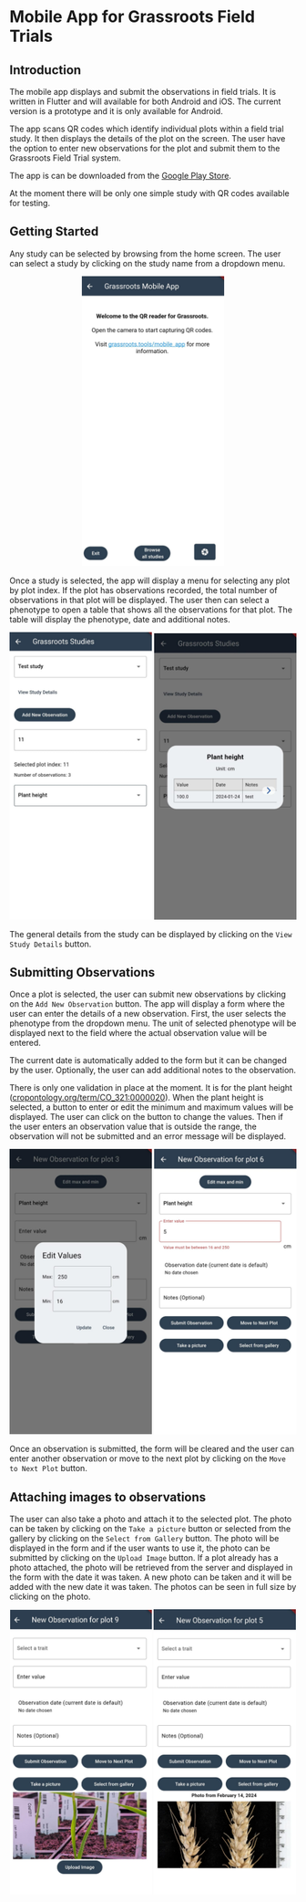 # Mobile App for Grassroots Field Trials

## Introduction

The mobile app displays and submit the observations in field trials. It is written in Flutter and will available for both Android and iOS. The current version is a prototype and it is only available for Android.

The app scans QR codes which identify individual plots within a field trial study. It then displays the details of the plot on the screen. The user have the option to enter new  observations for the plot and submit them to the Grassroots Field Trial system.

The app is can be downloaded from the [Google Play Store](https://play.google.com/store/apps/details?id=tools.grassroots.qr_reader).

At the moment there will be only one simple study with QR codes available for testing. 

## Getting Started

Any study can be selected by browsing from the home screen. The user can select a study by clicking on the study name from a dropdown menu. 

<div align="center">
    <img src="screenshots/1_home.jpeg" width="250px"/>
</div>

Once a study is selected, the app will display a menu for selecting any plot by plot index. If the plot has observations recorded, the total number of observations in that plot will be displayed. The user then can select a phenotype to open a table that shows all the observations for that plot. The table will display the phenotype, date and additional notes.
 
<div align="center">
    <img src="screenshots/2_study_page.jpeg" width="250px"/>
    <img src="screenshots/3_table_observations.jpeg" width="250px"/>
</div>

The general details from the study can be displayed by clicking on the `View Study Details` button. 

## Submitting Observations

Once a plot is selected, the user can submit new observations by clicking on the `Add New Observation` button. The app will display a form where the user can enter the details of a new observation. First, the user selects the phenotype from the dropdown menu. The unit of selected phenotype will be displayed next to the field where the actual observation value will be entered.

The current date is automatically added to the form but it can be changed by the user. Optionally, the user can add additional notes to the observation.

There is only one validation in place at the moment. It is for the plant height ([cropontology.org/term/CO_321:0000020](https://cropontology.org/term/CO_321:0000020)). When the plant height is selected, a button to enter or edit the minimum and maximum values will be displayed. The user can click on the button to change the values. Then if the  user enters an observation value that is outside the range, the observation will not be submitted and an error message will be displayed.

<div align="center">
    <img src="screenshots/4_edit_limits.jpeg" width="250px"/>
    <img src="screenshots/4_new_observation_form.jpeg" width="250px"/>
</div>

Once an observation is submitted, the form will be cleared and the user can enter another observation or move to the next plot by clicking on the `Move to Next Plot` button.

## Attaching images to observations

 The user can also take a photo and attach it to the selected plot. The photo can be taken by clicking on the `Take a picture` button or selected from the gallery by clicking on the `Select from Gallery` button. The photo will be displayed in the form and if the user wants to use it, the photo can be submitted by clicking on the `Upload Image` button. If a plot already has a photo attached, the photo will be retrieved from the server and displayed in the form with the date it was taken. A new photo can be taken and it will be added with the new date it was taken. The photos can be seen in full size by clicking on the photo. 

<div align="center">
    <img src="screenshots/5_submit_photo.jpeg" width="249px"/>
    <img src="screenshots/6_photo_retrieved.jpeg" width="250px"/>
</div>
 

